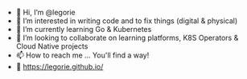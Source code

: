 - 👋 Hi, I’m @legorie
- 👀 I’m interested in writing code and to fix things (digital & physical)
- 🌱 I’m currently learning Go & Kubernetes
- 💞️ I’m looking to collaborate on learning platforms, K8S Operators & Cloud Native projects
- 📫 How to reach me ... You'll find a way!
- :flags: https://legorie.github.io/

<!---
legorie/legorie is a ✨ special ✨ repository because its `README.md` (this file) appears on your GitHub profile.
You can click the Preview link to take a look at your changes.
--->

